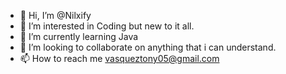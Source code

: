- 👋 Hi, I’m @Nilxify
- 👀 I’m interested in Coding but new to it all.
- 🌱 I’m currently learning Java
- 💞️ I’m looking to collaborate on anything that i can understand.
- 📫 How to reach me vasqueztony05@gmail.com

<!---
Nilxify/Nilxify is a ✨ special ✨ repository because its `README.md` (this file) appears on your GitHub profile.
You can click the Preview link to take a look at your changes.
--->
